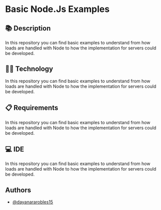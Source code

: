 
# Basic Node.Js Examples




## :books: Description

In this repository you can find basic examples to understand from how loads are handled with Node to how the implementation for servers could be developed.

## :woman_technologist: Technology

In this repository you can find basic examples to understand from how loads are handled with Node to how the implementation for servers could be developed.

## :clipboard: Requirements

In this repository you can find basic examples to understand from how loads are handled with Node to how the implementation for servers could be developed.

## :computer: IDE

In this repository you can find basic examples to understand from how loads are handled with Node to how the implementation for servers could be developed.


## Authors

- [@dayanararobles15](https://github.com/dayanararobles15)

